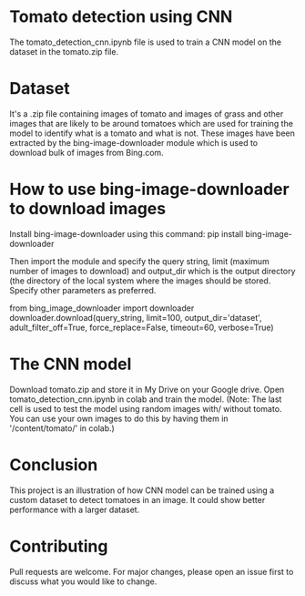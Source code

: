 # Tomato detection using CNN
The tomato_detection_cnn.ipynb file is used to train a CNN model on the dataset in the tomato.zip file.

# Dataset
It's a .zip file containing images of tomato and images of grass and other images that are likely to be around tomatoes which are used for training the model to identify what is a tomato and what is not. These images have been extracted by the bing-image-downloader module which is used to download bulk of images from Bing.com.

# How to use bing-image-downloader to download images
Install bing-image-downloader using this command:
pip install bing-image-downloader

Then import the module and specify the query string, limit (maximum number of images to download) and output_dir which is the output directory (the directory of the local system where the images should be stored. Specify other parameters as preferred. 

from bing_image_downloader import downloader
downloader.download(query_string, limit=100,  output_dir='dataset', adult_filter_off=True, force_replace=False, timeout=60, verbose=True)

# The CNN model
Download tomato.zip and store it in My Drive on your Google drive.
Open tomato_detection_cnn.ipynb in colab and train the model. 
(Note: The last cell is used to test the model using random images with/ without tomato. You can use your own images to do this by having them in '/content/tomato/' in colab.)

# Conclusion
This project is an illustration of how CNN model can be trained using a custom dataset to detect tomatoes in an image. It could show better performance with a larger dataset.

# Contributing
Pull requests are welcome. For major changes, please open an issue first to discuss what you would like to change.

